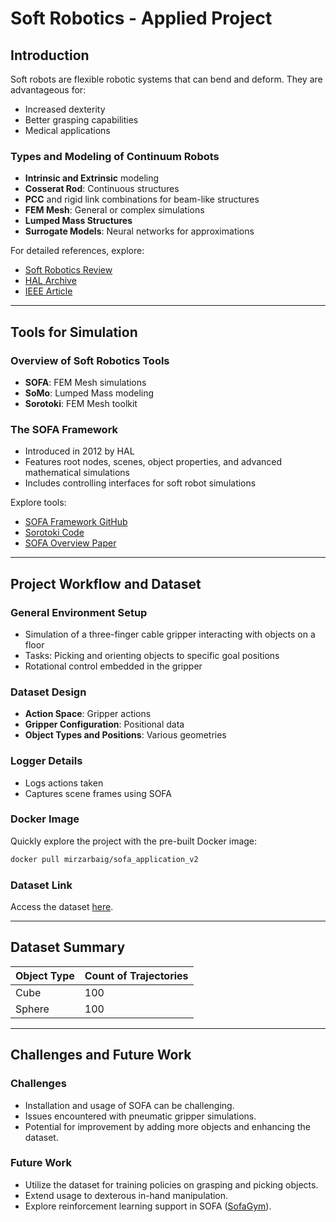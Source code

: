 # Soft Robotics - Applied Project

## Introduction
Soft robots are flexible robotic systems that can bend and deform. They are advantageous for:
- Increased dexterity
- Better grasping capabilities
- Medical applications

### Types and Modeling of Continuum Robots
- **Intrinsic and Extrinsic** modeling
- **Cosserat Rod**: Continuous structures
- **PCC** and rigid link combinations for beam-like structures
- **FEM Mesh**: General or complex simulations
- **Lumped Mass Structures**
- **Surrogate Models**: Neural networks for approximations

For detailed references, explore:
- [Soft Robotics Review](https://onlinelibrary.wiley.com/doi/full/10.1002/aisy.202200367)
- [HAL Archive](https://hal.science/hal-04334544v1/file/2112.03645.pdf)
- [IEEE Article](https://ieeexplore.ieee.org/stamp/stamp.jsp?tp=&arnumber=10136424)

---

## Tools for Simulation

### Overview of Soft Robotics Tools
- **SOFA**: FEM Mesh simulations
- **SoMo**: Lumped Mass modeling
- **Sorotoki**: FEM Mesh toolkit

### The SOFA Framework
- Introduced in 2012 by HAL
- Features root nodes, scenes, object properties, and advanced mathematical simulations
- Includes controlling interfaces for soft robot simulations

Explore tools:
- [SOFA Framework GitHub](https://github.com/sofa-framework)
- [Sorotoki Code](https://bjcaasenbrood.github.io/SorotokiCode/)
- [SOFA Overview Paper](https://www.lirmm.fr/~gilles/papers/faure_springer12.pdf)

---

## Project Workflow and Dataset

### General Environment Setup
- Simulation of a three-finger cable gripper interacting with objects on a floor
- Tasks: Picking and orienting objects to specific goal positions
- Rotational control embedded in the gripper

### Dataset Design
- **Action Space**: Gripper actions
- **Gripper Configuration**: Positional data
- **Object Types and Positions**: Various geometries

### Logger Details
- Logs actions taken
- Captures scene frames using SOFA

### Docker Image
Quickly explore the project with the pre-built Docker image:
```bash
docker pull mirzarbaig/sofa_application_v2
```

### Dataset Link
Access the dataset [here](https://drive.google.com/file/d/1c2X_SopB0AovaBwLmH0h0JhwIudQu1AH/view?usp=drive_link).

---

## Dataset Summary
| Object Type | Count of Trajectories |
|-------------|-----------------------|
| Cube        | 100                   |
| Sphere      | 100                   |

---

## Challenges and Future Work

### Challenges
- Installation and usage of SOFA can be challenging.
- Issues encountered with pneumatic gripper simulations.
- Potential for improvement by adding more objects and enhancing the dataset.

### Future Work
- Utilize the dataset for training policies on grasping and picking objects.
- Extend usage to dexterous in-hand manipulation.
- Explore reinforcement learning support in SOFA ([SofaGym](https://github.com/SofaDefrost/SofaGym)).
